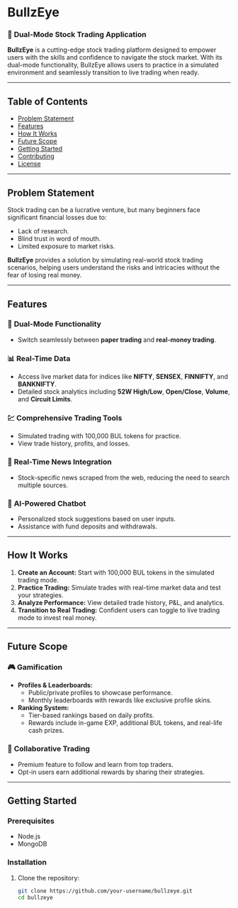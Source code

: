 # **BullzEye**

### 🚀 **Dual-Mode Stock Trading Application**

**BullzEye** is a cutting-edge stock trading platform designed to empower users with the skills and confidence to navigate the stock market. With its dual-mode functionality, BullzEye allows users to practice in a simulated environment and seamlessly transition to live trading when ready.

---

## **Table of Contents**
- [Problem Statement](#problem-statement)
- [Features](#features)
- [How It Works](#how-it-works)
- [Future Scope](#future-scope)
- [Getting Started](#getting-started)
- [Contributing](#contributing)
- [License](#license)

---

## **Problem Statement**
Stock trading can be a lucrative venture, but many beginners face significant financial losses due to:
- Lack of research.
- Blind trust in word of mouth.
- Limited exposure to market risks.

**BullzEye** provides a solution by simulating real-world stock trading scenarios, helping users understand the risks and intricacies without the fear of losing real money.

---

## **Features**
### 🌟 **Dual-Mode Functionality**
- Switch seamlessly between **paper trading** and **real-money trading**.

### 📊 **Real-Time Data**
- Access live market data for indices like **NIFTY**, **SENSEX**, **FINNIFTY**, and **BANKNIFTY**.
- Detailed stock analytics including **52W High/Low**, **Open/Close**, **Volume**, and **Circuit Limits**.

### 💹 **Comprehensive Trading Tools**
- Simulated trading with 100,000 BUL tokens for practice.
- View trade history, profits, and losses.

### 📰 **Real-Time News Integration**
- Stock-specific news scraped from the web, reducing the need to search multiple sources.

### 🤖 **AI-Powered Chatbot**
- Personalized stock suggestions based on user inputs.
- Assistance with fund deposits and withdrawals.

---

## **How It Works**
1. **Create an Account:** Start with 100,000 BUL tokens in the simulated trading mode.
2. **Practice Trading:** Simulate trades with real-time market data and test your strategies.
3. **Analyze Performance:** View detailed trade history, P&L, and analytics.
4. **Transition to Real Trading:** Confident users can toggle to live trading mode to invest real money.

---

## **Future Scope**
### 🎮 **Gamification**
- **Profiles & Leaderboards:**
   - Public/private profiles to showcase performance.
   - Monthly leaderboards with rewards like exclusive profile skins.
- **Ranking System:**
   - Tier-based rankings based on daily profits.
   - Rewards include in-game EXP, additional BUL tokens, and real-life cash prizes.

### 🤝 **Collaborative Trading**
- Premium feature to follow and learn from top traders.
- Opt-in users earn additional rewards by sharing their strategies.

---

## **Getting Started**
### Prerequisites
- Node.js
- MongoDB

### Installation
1. Clone the repository:
   ```bash
   git clone https://github.com/your-username/bullzeye.git
   cd bullzeye
